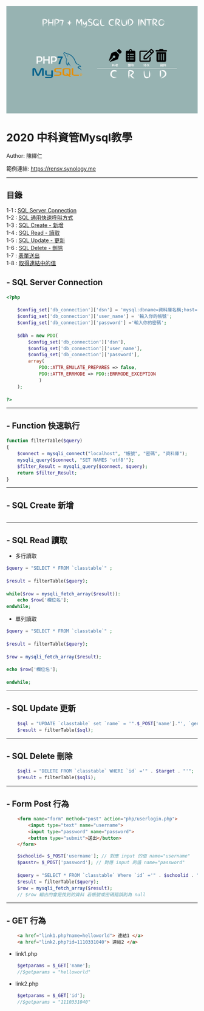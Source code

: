 ![](https://github.com/p17johnny/NUTC_TEACHWEB2020/raw/master//intro.png)


# 2020 中科資管Mysql教學


Author: 陳繹仁

範例連結: https://rensv.synology.me

---
## 目錄

1-1 : [SQL Server Connection](#Connection)<br>
1-2 : [SQL 通用快速呼叫方式](#Function)<br>
1-3 : [SQL Create - 新增](#Create)<br>
1-4 : [SQL Read - 讀取](#Read)<br>
1-5 : [SQL Update - 更新](#Update)<br>
1-6 : [SQL Delete - 刪除](#Delete)<br>
1-7 : [表單送出](#FormPost)<br>
1-8 : [取得連結中的值](#Get)<br>

<div id="Connection"></div>

## - SQL Server Connection
``` php
<?php 
	
	$config_set['db_connection']['dsn'] = 'mysql:dbname=資料庫名稱;host=localhost;chartset=utf8';
	$config_set['db_connection']['user_name'] = '輸入你的帳號';
	$config_set['db_connection']['password'] ='輸入你的密碼';
	
	$dbh = new PDO(
		$config_set['db_connection']['dsn'],
		$config_set['db_connection']['user_name'],
		$config_set['db_connection']['password'],
		array(
			PDO::ATTR_EMULATE_PREPARES => false,
			PDO::ATTR_ERRMODE => PDO::ERRMODE_EXCEPTION
			)
	);

?>
```

---
<div id="Function"></div>

## - Function 快速執行

``` php
function filterTable($query)
{
    $connect = mysqli_connect("localhost", "帳號", "密碼", "資料庫");
    mysqli_query($connect, "SET NAMES 'utf8'");
    $filter_Result = mysqli_query($connect, $query);
    return $filter_Result;
}
```

---
<div id="Create"></div>

## - SQL Create 新增

```

```

---
<div id="Read"></div>

## - SQL Read 讀取


 - 多行讀取
``` php
$query = "SELECT * FROM `classtable`" ;
                        
$result = filterTable($query);

while($row = mysqli_fetch_array($result)):
    echo $row['欄位名'];
endwhile;
```

 - 單列讀取

``` php
$query = "SELECT * FROM `classtable`" ;
                        
$result = filterTable($query);

$row = mysqli_fetch_array($result);

echo $row['欄位名'];

endwhile;
```


---
<div id="Update"></div>

## - SQL Update 更新

``` php
    $sql = "UPDATE `classtable` set `name` = '".$_POST['name']."', `gender` = '".$_POST['gender']."' where `id` ='" . $target . "'";
    $result = filterTable($sql);
```

---
<div id="Delete"></div>

## - SQL Delete 刪除

``` php
    $sqli = "DELETE FROM `classtable` WHERE `id` ='" . $target . "'";
    $result = filterTable($sqli);
```
---
<div id="FormPost"></div>

## - Form Post 行為

``` html
    <form name="form" method="post" action="php/userlogin.php">
        <input type="text" name="username">
        <input type="password" name="password">
        <button type="submit">送出</button>
    </form>
```

``` php
    $schoolid= $_POST['username']; // 對應 input 的值 name="username"
	$passtr= $_POST['password']; // 對應 input 的值 name="password"
	
	$query = "SELECT * FROM `classtable` Where `id` ='" . $schoolid . "' AND `password` = '".$passstr."'";
	$result = filterTable($query);
    $row = mysqli_fetch_array($result);  
    // $row 輸出的會是找到的資料 若帳號或密碼錯誤則為 null
```

---
<div id="GET"></div>

## - GET 行為
``` html
    <a href="link1.php?name=helloworld"> 連結1 </a>
    <a href="link2.php?id=1110331040"> 連結2 </a>
```

 - link1.php
```php
    $getparams = $_GET['name'];
    //$getparams = "helloworld"
```

- link2.php
```php
    $getparams = $_GET['id'];
    //$getparams = "1110331040"
```